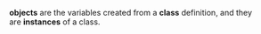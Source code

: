 **objects** are the variables created from a **class** definition, and they are **instances** of a class.